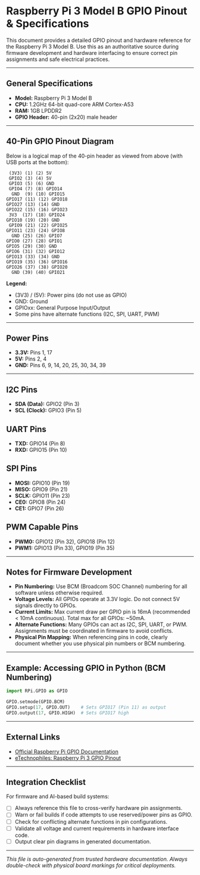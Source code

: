 # Raspberry Pi 3 Model B GPIO Pinout & Specifications

This document provides a detailed GPIO pinout and hardware reference for the Raspberry Pi 3 Model B. Use this as an authoritative source during firmware development and hardware interfacing to ensure correct pin assignments and safe electrical practices.

---

## General Specifications

- **Model:** Raspberry Pi 3 Model B
- **CPU:** 1.2GHz 64-bit quad-core ARM Cortex-A53
- **RAM:** 1GB LPDDR2
- **GPIO Header:** 40-pin (2x20) male header

---

## 40-Pin GPIO Pinout Diagram

Below is a logical map of the 40-pin header as viewed from above (with USB ports at the bottom):

```
 (3V3) (1) (2) 5V
 GPIO2 (3) (4) 5V
 GPIO3 (5) (6) GND
 GPIO4 (7) (8) GPIO14
  GND  (9) (10) GPIO15
GPIO17 (11) (12) GPIO18
GPIO27 (13) (14) GND
GPIO22 (15) (16) GPIO23
 3V3  (17) (18) GPIO24
GPIO10 (19) (20) GND
 GPIO9 (21) (22) GPIO25
GPIO11 (23) (24) GPIO8
  GND (25) (26) GPIO7
GPIO0 (27) (28) GPIO1
GPIO5 (29) (30) GND
GPIO6 (31) (32) GPIO12
GPIO13 (33) (34) GND
GPIO19 (35) (36) GPIO16
GPIO26 (37) (38) GPIO20
  GND (39) (40) GPIO21
```

**Legend:**
- (3V3) / (5V): Power pins (do not use as GPIO)
- GND: Ground
- GPIOxx: General Purpose Input/Output
- Some pins have alternate functions (I2C, SPI, UART, PWM)

---

## Power Pins

- **3.3V:** Pins 1, 17
- **5V:** Pins 2, 4
- **GND:** Pins 6, 9, 14, 20, 25, 30, 34, 39

---

## I2C Pins

- **SDA (Data):** GPIO2 (Pin 3)
- **SCL (Clock):** GPIO3 (Pin 5)

## UART Pins

- **TXD:** GPIO14 (Pin 8)
- **RXD:** GPIO15 (Pin 10)

## SPI Pins

- **MOSI:** GPIO10 (Pin 19)
- **MISO:** GPIO9 (Pin 21)
- **SCLK:** GPIO11 (Pin 23)
- **CE0:** GPIO8 (Pin 24)
- **CE1:** GPIO7 (Pin 26)

## PWM Capable Pins

- **PWM0:** GPIO12 (Pin 32), GPIO18 (Pin 12)
- **PWM1:** GPIO13 (Pin 33), GPIO19 (Pin 35)

---

## Notes for Firmware Development

- **Pin Numbering:** Use BCM (Broadcom SOC Channel) numbering for all software unless otherwise required.
- **Voltage Levels:** All GPIOs operate at 3.3V logic. Do not connect 5V signals directly to GPIOs.
- **Current Limits:** Max current draw per GPIO pin is 16mA (recommended < 10mA continuous). Total max for all GPIOs: ~50mA.
- **Alternate Functions:** Many GPIOs can act as I2C, SPI, UART, or PWM. Assignments must be coordinated in firmware to avoid conflicts.
- **Physical Pin Mapping:** When referencing pins in code, clearly document whether you use physical pin numbers or BCM numbering.

---

## Example: Accessing GPIO in Python (BCM Numbering)

```python
import RPi.GPIO as GPIO

GPIO.setmode(GPIO.BCM)
GPIO.setup(17, GPIO.OUT)    # Sets GPIO17 (Pin 11) as output
GPIO.output(17, GPIO.HIGH)  # Sets GPIO17 high
```

---

## External Links

- [Official Raspberry Pi GPIO Documentation](https://www.raspberrypi.com/documentation/computers/raspberry-pi.html#gpio-and-the-40-pin-header)
- [eTechnophiles: Raspberry Pi 3 GPIO Pinout](https://www.etechnophiles.com/raspberry-pi-3-gpio-pinout-pin-diagram-and-specs-in-detail-model-b/)

---

## Integration Checklist

For firmware and AI-based build systems:
- [ ] Always reference this file to cross-verify hardware pin assignments.
- [ ] Warn or fail builds if code attempts to use reserved/power pins as GPIO.
- [ ] Check for conflicting alternate functions in pin configurations.
- [ ] Validate all voltage and current requirements in hardware interface code.
- [ ] Output clear pin diagrams in generated documentation.

---

*This file is auto-generated from trusted hardware documentation. Always double-check with physical board markings for critical deployments.*